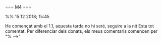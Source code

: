 === M4 ===


%%  15 12 2018; 15:45

He començat amb el 1.1, aquesta tarda no hi seré, seguire a la nit
Esta tot comentat. Per diferenciar dels donats, els meus comentaris comencen per "% -->"
